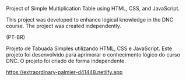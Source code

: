 
Project of Simple Multiplication Table using HTML, CSS, and JavaScript.

This project was developed to enhance logical knowledge in the DNC course. The project was created independently.

(PT-BR)

Projeto de Tabuada Simples utilizando HTML, CSS e JavaScript. Este projeto foi desenvolvido para aprimorar o conhecimento lógico do curso DNC. O projeto foi criado de forma independente.

https://extraordinary-palmier-d41448.netlify.app
